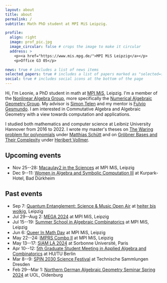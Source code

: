 ```yaml
---
layout: about
title: about
permalink: /
subtitle: Math PhD student at MPI MiS Leipzig.

profile:
  align: right
  image: prof_pic.jpg
  image_circular: false # crops the image to make it circular
  address: >
    <p><a href="https://www.mis.mpg.de/">MPI MiS Leipzig</a></p>
    <p>Office G3 05</p>

news: true # includes a list of news items
selected_papers: true # includes a list of papers marked as "selected={true}"
social: true # includes social icons at the bottom of the page
---
```


Hi, I'm Leonie, a PhD student in math at [MPI MiS](https://www.mis.mpg.de/), Leipzig. I'm a member of the [Nonlinear Algebra Group](https://www.mis.mpg.de/nonlinear-algebra), more specifically the [Numerical Algebraic Geometry Group](https://www.mis.mpg.de/numerical-algebraic-geometry). My advisor is [Simon Telen](https://simontelen.webnode.page/) and my mentor is [Fulvio Gesmundo](https://fulges.github.io/). I am interested in Commutative Algebra and Algebraic Geometry with a view towards computation and applications.

I studied both mathematics and computer science at Leibniz University Hannover from 2016 to 2022. I wrote my master's theses on <a href="/assets/pdf/papers/The_Waring_problem_for_polynomials.pdf" target="_blank">The Waring problem for polynomials</a> under [Matthias Schütt](https://www.iag.uni-hannover.de/en/schuett/) and on <a href="/assets/pdf/papers/Groebner_Bases_and_Their_Complexity.pdf" target="_blank">Gröbner Bases and Their Complexity</a> under [Heribert Vollmer](https://www.thi.uni-hannover.de/en/vollmer/).

## Upcoming events

- Nov 25--28: [Macaulay2 in the Sciences](https://www.mis.mpg.de/events/series/macaulay2-in-the-sciences) at MPI MiS, Leipzig
- Dec 9--11: [Women in Algebra and Symbolic Computation III](https://www.computeralgebra.de/women-in-algebra-and-symbolic-computation-iii/) at Kurpark-Hotel, Bad Dürkheim

## Past events

- Sep 7: [Quantum Entanglement: Science & Music Open Air](https://www.instagram.com/quantumentanglementfestival/) at [heiter bis wolkig](https://www.instagram.com/cafe_heiter_bis_wolkig/), Leipzig
- Jul 29--Aug 2: [MEGA 2024](https://www.mis.mpg.de/de/events/series/mega-2024) at MPI MiS, Leipzig
- Jul 15--19: [Summer School in Algebraic Combinatorics](https://www.mis.mpg.de/de/events/series/summer-school-in-algebraic-combinatorics) at MPI MiS, Leipzig
- Jun 6: [Queer In Math Day](https://www.mis.mpg.de/events/series/queer-in-math-day) at MPI MiS, Leipzig
- May 22--24: [IMPRS Combo II](https://www.mis.mpg.de/de/events/series/imprs-combo-ii) at MPI MiS, Leipzig
- May 13--17: [SIAM LA 2024](https://www.siam.org/conferences-events/past-event-archive/la24/) at Sorbonne Université, Paris
- Apr 10--12: [5th Graduate Student Meeting in Applied Algebra and Combinatorics](https://sites.google.com/view/gsmaac24/) at HU/TU Berlin
- Mar 8--9: [SPIN 2030 Science Festival](https://spin2030.com/en/veranstaltung/spin-2030-science-festival/) at Technische Sammlungen Dresden
- Feb 29--Mar 1: [Northern German Algebraic Geometry Seminar Spring 2024](https://uol.de/milena-wrobel/north-german-algebraic-geometry-seminar) at UOL, Oldenburg
